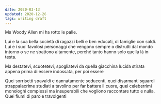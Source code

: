 ```yaml
---
date: 2020-03-13
updated: 2020-12-26
tags: writing draft
---
```

Ma Woody Allen mi ha rotto le palle.

Lui e la sua bella società di ragazzi belli e ben educati, di famiglie con soldi. Lui e i suoi favolosi personaggi che vengono sempre o distrutti dal mondo intorno o se ne sbattono altamente, perché tanto hanno solo quella là in testa.

Ma destatevi, scuotetevi, spogliatevi da quella giacchina lucida stirata appena prima di essere indossata, per poi essere

Quei sorrisetti spavaldi e dannatamente seducenti, quei disarmanti sguardi strappalacrime studiati a tavolino per far battere il cuore, quei celeberrimi monologhi complessi ma insuperabili che vogliono raccontare tutto e nulla. Quei fiumi di parole travolgenti